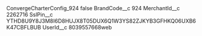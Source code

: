 <?xml version="1.0" encoding="UTF-8"?>
<CustomMetadata xmlns="http://soap.sforce.com/2006/04/metadata" xmlns:xsi="http://www.w3.org/2001/XMLSchema-instance" xmlns:xsd="http://www.w3.org/2001/XMLSchema">
    <label>ConvergeCharterConfig_924</label>
    <protected>false</protected>
    <values>
        <field>BrandCode__c</field>
        <value xsi:type="xsd:string">924</value>
    </values>
    <values>
        <field>MerchantId__c</field>
        <value xsi:type="xsd:string">2262716</value>
    </values>
    <values>
        <field>SslPin__c</field>
        <value xsi:type="xsd:string">YTHD8U9Y8J3M8I6D8HUJX8T05DUX6Q1W3YS82ZJKYB3GFHKQ06UXB6K47CBFLBUB</value>
    </values>
    <values>
        <field>UserId__c</field>
        <value xsi:type="xsd:string">8039557668web</value>
    </values>
</CustomMetadata>
